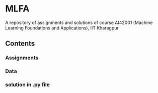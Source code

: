 # MLFA
A repository of assignments and solutions of course AI42001 (Machine Learning Foundations and Applications), IIT Kharagpur
## Contents
### Assignments
### Data
### solution in .py file
